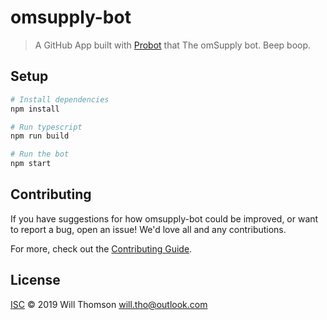 # omsupply-bot

> A GitHub App built with [Probot](https://github.com/probot/probot) that The omSupply bot. Beep boop.

## Setup

```sh
# Install dependencies
npm install

# Run typescript
npm run build

# Run the bot
npm start
```

## Contributing

If you have suggestions for how omsupply-bot could be improved, or want to report a bug, open an issue! We'd love all and any contributions.

For more, check out the [Contributing Guide](CONTRIBUTING.md).

## License

[ISC](LICENSE) © 2019 Will Thomson <will.tho@outlook.com>
